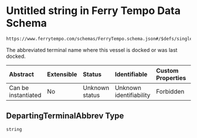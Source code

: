 # Untitled string in Ferry Tempo Data Schema

```txt
https://www.ferrytempo.com/schemas/FerryTempo.schema.json#/$defs/singleBoatData/properties/DepartingTerminalAbbrev
```

The abbreviated terminal name where this vessel is docked or was last docked.

| Abstract            | Extensible | Status         | Identifiable            | Custom Properties | Additional Properties | Access Restrictions | Defined In                                                                           |
| :------------------ | :--------- | :------------- | :---------------------- | :---------------- | :-------------------- | :------------------ | :----------------------------------------------------------------------------------- |
| Can be instantiated | No         | Unknown status | Unknown identifiability | Forbidden         | Allowed               | none                | [FerryTempo.schema.json\*](../schemas/FerryTempo.schema.json "open original schema") |

## DepartingTerminalAbbrev Type

`string`
